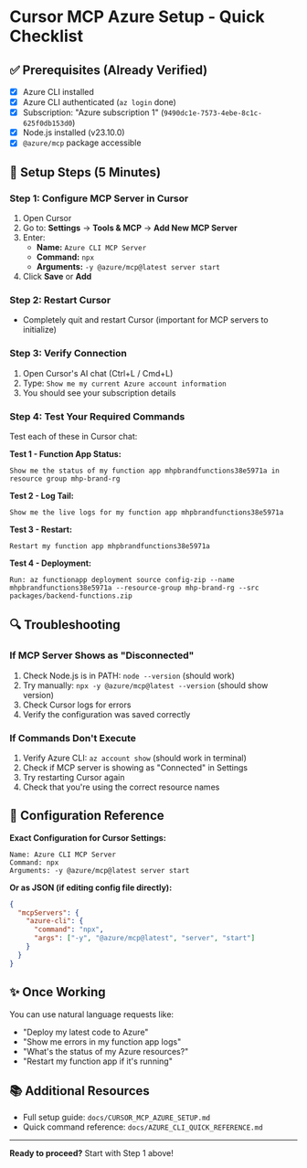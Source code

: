 # Cursor MCP Azure Setup - Quick Checklist

## ✅ Prerequisites (Already Verified)

- [x] Azure CLI installed
- [x] Azure CLI authenticated (`az login` done)
- [x] Subscription: "Azure subscription 1" (`9490dc1e-7573-4ebe-8c1c-625f0db153d0`)
- [x] Node.js installed (v23.10.0)
- [x] `@azure/mcp` package accessible

## 🚀 Setup Steps (5 Minutes)

### Step 1: Configure MCP Server in Cursor

1. Open Cursor
2. Go to: **Settings** → **Tools & MCP** → **Add New MCP Server**
3. Enter:
   - **Name:** `Azure CLI MCP Server`
   - **Command:** `npx`
   - **Arguments:** `-y @azure/mcp@latest server start`
4. Click **Save** or **Add**

### Step 2: Restart Cursor

- Completely quit and restart Cursor (important for MCP servers to initialize)

### Step 3: Verify Connection

1. Open Cursor's AI chat (Ctrl+L / Cmd+L)
2. Type: `Show me my current Azure account information`
3. You should see your subscription details

### Step 4: Test Your Required Commands

Test each of these in Cursor chat:

**Test 1 - Function App Status:**

```
Show me the status of my function app mhpbrandfunctions38e5971a in resource group mhp-brand-rg
```

**Test 2 - Log Tail:**

```
Show me the live logs for my function app mhpbrandfunctions38e5971a
```

**Test 3 - Restart:**

```
Restart my function app mhpbrandfunctions38e5971a
```

**Test 4 - Deployment:**

```
Run: az functionapp deployment source config-zip --name mhpbrandfunctions38e5971a --resource-group mhp-brand-rg --src packages/backend-functions.zip
```

## 🔍 Troubleshooting

### If MCP Server Shows as "Disconnected"

1. Check Node.js is in PATH: `node --version` (should work)
2. Try manually: `npx -y @azure/mcp@latest --version` (should show version)
3. Check Cursor logs for errors
4. Verify the configuration was saved correctly

### If Commands Don't Execute

1. Verify Azure CLI: `az account show` (should work in terminal)
2. Check if MCP server is showing as "Connected" in Settings
3. Try restarting Cursor again
4. Check that you're using the correct resource names

## 📝 Configuration Reference

**Exact Configuration for Cursor Settings:**

```
Name: Azure CLI MCP Server
Command: npx
Arguments: -y @azure/mcp@latest server start
```

**Or as JSON (if editing config file directly):**

```json
{
  "mcpServers": {
    "azure-cli": {
      "command": "npx",
      "args": ["-y", "@azure/mcp@latest", "server", "start"]
    }
  }
}
```

## ✨ Once Working

You can use natural language requests like:

- "Deploy my latest code to Azure"
- "Show me errors in my function app logs"
- "What's the status of my Azure resources?"
- "Restart my function app if it's running"

## 📚 Additional Resources

- Full setup guide: `docs/CURSOR_MCP_AZURE_SETUP.md`
- Quick command reference: `docs/AZURE_CLI_QUICK_REFERENCE.md`

---

**Ready to proceed?** Start with Step 1 above!
